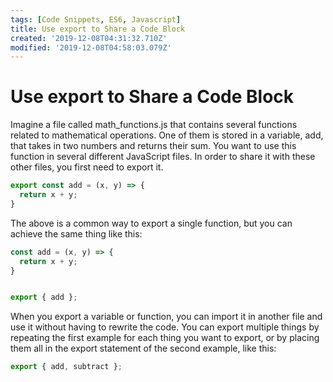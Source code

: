 ```yaml
---
tags: [Code Snippets, ES6, Javascript]
title: Use export to Share a Code Block
created: '2019-12-08T04:31:32.710Z'
modified: '2019-12-08T04:58:03.079Z'
---
```


Use export to Share a Code Block
================================

Imagine a file called math_functions.js that contains several functions related to mathematical operations. One of them is stored in a variable, add, that takes in two numbers and returns their sum. You want to use this function in several different JavaScript files. In order to share it with these other files, you first need to export it.
``` javascript
export const add = (x, y) => {
  return x + y;
}

```
The above is a common way to export a single function, but you can achieve the same thing like this:
``` javascript
const add = (x, y) => {
  return x + y;
}


export { add };
```

When you export a variable or function, you can import it in another file and use it without having to rewrite the code. You can export multiple things by repeating the first example for each thing you want to export, or by placing them all in the export statement of the second example, like this:
``` javascript
export { add, subtract };
```
